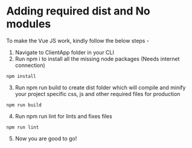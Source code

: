 # Adding required dist and No modules

To make the Vue JS work, kindly follow the below steps -

1. Navigate to ClientApp folder in your CLI
2. Run npm i to install all the missing node packages (Needs internet connection)
```
npm install
```
3. Run npm run build to create dist folder which will compile and minify your project specific css, js and other required files for production
```
npm run build
```
4. Run npm run lint for lints and fixes files
```
npm run lint
```

5. Now you are good to go!
